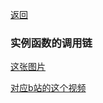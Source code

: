 [返回](/ruby/doc/knownlog/index)

### 实例函数的调用链

[这张图片](https://nbd-luyan-1252627319.cos.ap-shanghai.myqcloud.com/nbd-console/6707545ada6f635d92f3621c4b8cf434.jpg)


[对应b站的这个视频](https://www.bilibili.com/video/BV1RJ411Y7A4/?buvid=XUD57FCD83A7D5DF85D641452FC71A8A110B9&from_spmid=playlist.playlist-detail.0.0&is_story_h5=false&mid=k1VAoY9QNtvTXHJ1PkWMsA%3D%3D&p=12&plat_id=114&share_from=ugc&share_medium=android&share_plat=android&share_session_id=c69f436a-1a4a-4570-85c9-512bf3f59ed7&share_source=WEIXIN&share_tag=s_i&spmid=united.player-video-detail.0.0&timestamp=1741830938&unique_k=J4kWLtZ&up_id=286293946)
